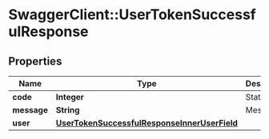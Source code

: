 # SwaggerClient::UserTokenSuccessfulResponse

## Properties
Name | Type | Description | Notes
------------ | ------------- | ------------- | -------------
**code** | **Integer** | Status code | 
**message** | **String** | Message | 
**user** | [**UserTokenSuccessfulResponseInnerUserField**](UserTokenSuccessfulResponseInnerUserField.md) |  | 


